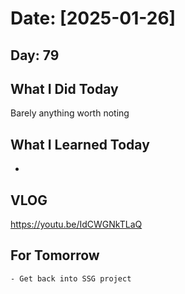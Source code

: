 # Date: [2025-01-26]

## Day: 79
## What I Did Today
Barely anything worth noting

## What I Learned Today

-

## VLOG
https://youtu.be/IdCWGNkTLaQ

## For Tomorrow
    - Get back into SSG project
